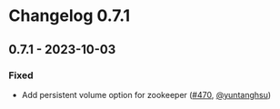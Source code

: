 # Changelog 0.7.1

## 0.7.1 - 2023-10-03

### Fixed

- Add persistent volume option for zookeeper ([#470](https://github.com/antrea-io/theia/pull/470), [@yuntanghsu])

[@yuntanghsu]: https://github.com/@yuntanghsu